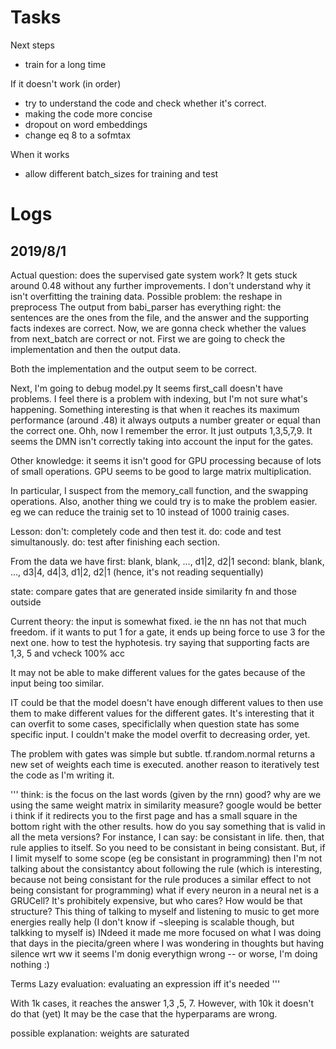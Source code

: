 # Tasks
Next steps
* train for a long time

If it doesn't work (in order)
* try to understand the code and check whether it's correct.
* making the code more concise
* dropout on word embeddings
* change eq 8 to a sofmtax

When it works
* allow different batch_sizes for training and test

# Logs
## 2019/8/1
Actual question: does the supervised gate system work?
It gets stuck around 0.48 without any further improvements. I don't understand why it isn't overfitting the training data.
Possible problem: the reshape in preprocess
The output from babi_parser has everything right: the sentences are the ones from the file, and the answer and the supporting facts indexes are correct.
Now, we are gonna check whether the values from next_batch are correct or not. First we are going to check the implementation and then the output data.

Both the implementation and the output seem to be correct.

Next, I'm going to debug model.py
It seems first_call doesn't have problems.
I feel there is a problem with indexing, but I'm not sure what's happening. Something interesting is that when it reaches its maximum performance (around .48) it always outputs a number greater or equal than the correct one.  Ohh, now I remember the error. It just outputs 1,3,5,7,9. It seems the DMN isn't correctly taking into account the input for the gates.

Other knowledge: it seems it isn't good for GPU processing because of lots of small operations. GPU seems to be good to large matrix multiplication.

In particular, I suspect from the memory_call function, and the swapping operations.
Also, another thing we could try is to make the problem easier. eg we can reduce the trainig set to 10 instead of 1000 trainig cases.


Lesson: don't: completely code and then test it. do: code and test simultanously. do: test after finishing each section.

From the data we have
first: blank, blank, ..., d1|2, d2|1
second: blank, blank, ..., d3|4, d4|3, d1|2, d2|1 (hence, it's not reading sequentially)

state: compare gates that are generated inside similarity fn and those outside

Current theory: the input is somewhat fixed. ie the nn has not that much freedom. if it wants to put 1 for a gate, it ends up being force to use 3 for the next one. how to test the hyphotesis. try saying that supporting facts are 1,3, 5 and vcheck 100% acc

It may not be able to make different values for the gates because of the input being too similar.

IT could be that the model doesn't have enough different values to then use them to make different values for the different gates. It's interesting that it can overfit to some cases, specificlally when question state has some specific input. I couldn't make the model overfit to decreasing order, yet.

The problem with gates was simple but subtle. tf.random.normal returns a new set of weights each time is executed. another reason to iteratively test the code as I'm writing it.



'''
think: is the focus on the last words (given by the rnn) good?
why are we using the same weight matrix in similarity measure?
google would be better i think if it redirects you to the first page and has a small square in the bottom right with the other results.
how do you say something that is valid in all the meta versions? For instance, I can say: be consistant in life. then, that rule applies to itself. So you need to be consistant in being consistant. But, if I limit myself to some scope (eg be consistant in programming) then I'm not talking about the consistantcy about following the rule (which is interesting, because not being consistant for the rule produces a similar effect to not being consistant for programming)
what if every neuron in a neural net is a GRUCell? It's prohibitely expensive, but who cares? How would be that structure?
This thing of talking to myself and listening to music to get more energies really help (I don't know if ¬sleeping is scalable though, but talkking to myself is) INdeed it made me more focused on what I was doing that days in the piecita/green where I was wondering in thoughts but having silence
wrt ww it seems I'm donig everythign wrong -- or worse, I'm doing nothing :)

Terms
Lazy evaluation: evaluating an expression iff it's needed
'''

With 1k cases, it reaches the answer 1,3 ,5, 7. However, with 10k it doesn't do that (yet)
It may be the case that the hyperparams are wrong.

possible explanation: weights are saturated
